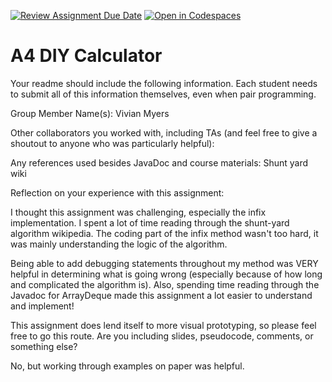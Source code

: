 [![Review Assignment Due Date](https://classroom.github.com/assets/deadline-readme-button-22041afd0340ce965d47ae6ef1cefeee28c7c493a6346c4f15d667ab976d596c.svg)](https://classroom.github.com/a/KOcNqCT3)
[![Open in Codespaces](https://classroom.github.com/assets/launch-codespace-2972f46106e565e64193e422d61a12cf1da4916b45550586e14ef0a7c637dd04.svg)](https://classroom.github.com/open-in-codespaces?assignment_repo_id=18547604)
# A4 DIY Calculator

Your readme should include the following information. Each student needs to submit all of this information themselves, even when pair programming. 

Group Member Name(s): Vivian Myers

Other collaborators you worked with, including TAs (and feel free to give a shoutout to anyone who was particularly helpful):

Any references used besides JavaDoc and course materials: Shunt yard wiki

Reflection on your experience with this assignment: 

I thought this assignment was challenging, especially the infix implementation. I spent a lot of time reading through the shunt-yard algorithm wikipedia. The coding part of the infix method wasn't too hard, it was mainly understanding the logic of the algorithm. 

Being able to add debugging statements throughout my method was VERY helpful in determining what is going wrong (especially because of how long and complicated the algorithm is). Also, spending time reading through the Javadoc for ArrayDeque made this assignment a lot easier to understand and implement!

This assignment does lend itself to more visual prototyping, so please feel free to go this route. Are you including slides, pseudocode, comments, or something else?

No, but working through examples on paper was helpful.